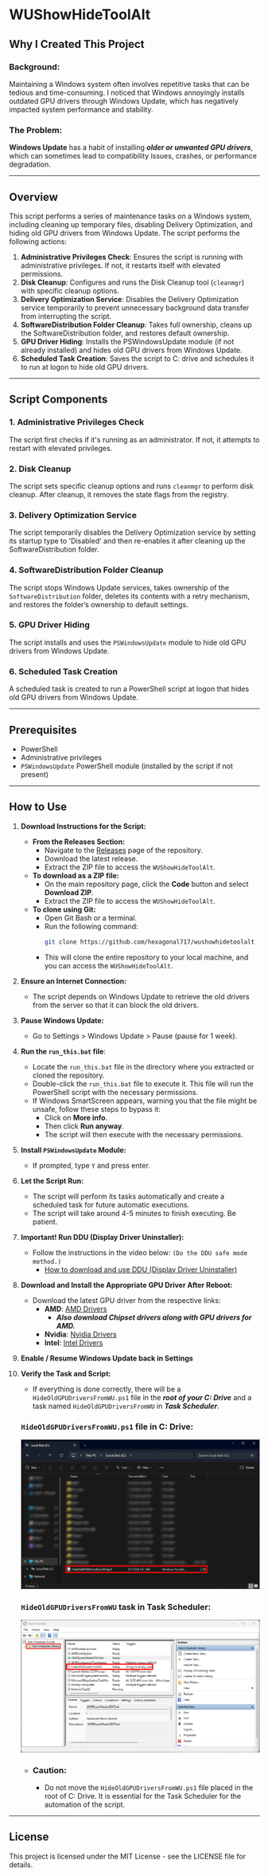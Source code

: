 # WUShowHideToolAlt

## Why I Created This Project

### Background:
Maintaining a Windows system often involves repetitive tasks that can be tedious and time-consuming. I noticed that Windows annoyingly installs outdated GPU drivers through Windows Update, which has negatively impacted system performance and stability.

### The Problem:
**Windows Update** has a habit of installing ***older or unwanted GPU drivers***, which can sometimes lead to compatibility issues, crashes, or performance degradation.

---

## Overview

This script performs a series of maintenance tasks on a Windows system, including cleaning up temporary files, disabling Delivery Optimization, and hiding old GPU drivers from Windows Update. The script performs the following actions:

1. **Administrative Privileges Check**: Ensures the script is running with administrative privileges. If not, it restarts itself with elevated permissions.
2. **Disk Cleanup**: Configures and runs the Disk Cleanup tool (`cleanmgr`) with specific cleanup options.
3. **Delivery Optimization Service**: Disables the Delivery Optimization service temporarily to prevent unnecessary background data transfer from interrupting the script.
4. **SoftwareDistribution Folder Cleanup**: Takes full ownership, cleans up the SoftwareDistribution folder, and restores default ownership.
5. **GPU Driver Hiding**: Installs the PSWindowsUpdate module (if not already installed) and hides old GPU drivers from Windows Update.
6. **Scheduled Task Creation**: Saves the script to C: drive and schedules it to run at logon to hide old GPU drivers.

---

## Script Components

### 1. Administrative Privileges Check
The script first checks if it's running as an administrator. If not, it attempts to restart with elevated privileges.

### 2. Disk Cleanup
The script sets specific cleanup options and runs `cleanmgr` to perform disk cleanup. After cleanup, it removes the state flags from the registry.

### 3. Delivery Optimization Service
The script temporarily disables the Delivery Optimization service by setting its startup type to 'Disabled' and then re-enables it after cleaning up the SoftwareDistribution folder.

### 4. SoftwareDistribution Folder Cleanup
The script stops Windows Update services, takes ownership of the `SoftwareDistribution` folder, deletes its contents with a retry mechanism, and restores the folder’s ownership to default settings.

### 5. GPU Driver Hiding
The script installs and uses the `PSWindowsUpdate` module to hide old GPU drivers from Windows Update.

### 6. Scheduled Task Creation
A scheduled task is created to run a PowerShell script at logon that hides old GPU drivers from Windows Update.

---

## Prerequisites

- PowerShell
- Administrative privileges
- `PSWindowsUpdate` PowerShell module (installed by the script if not present)

---

## How to Use

1. **Download Instructions for the Script:**
   
   - **From the Releases Section:**
        - Navigate to the [Releases](https://github.com/hexagonal717/wushowhidetoolalt/releases) page of the repository.
        - Download the latest release.
        - Extract the ZIP file to access the `WUShowHideToolAlt`.
    - **To download as a ZIP file:**
        - On the main repository page, click the **Code** button and select **Download ZIP**.
        - Extract the ZIP file to access the `WUShowHideToolAlt`.
    - **To clone using Git:**
        - Open Git Bash or a terminal.
        - Run the following command:
          ```bash
          git clone https://github.com/hexagonal717/wushowhidetoolalt
          ```
        - This will clone the entire repository to your local machine, and you can access the `WUShowHideToolAlt`.

2. **Ensure an Internet Connection:**
    - The script depends on Windows Update to retrieve the old drivers from the server so that it can block the old drivers.

3. **Pause Windows Update:**
    - Go to Settings > Windows Update > Pause (pause for 1 week).

4. **Run the `run_this.bat` file**:
    - Locate the `run_this.bat` file in the directory where you extracted or cloned the repository.
    - Double-click the `run_this.bat` file to execute it. This file will run the PowerShell script with the necessary permissions.
    - If Windows SmartScreen appears, warning you that the file might be unsafe, follow these steps to bypass it:
       - Click on **More info**.
       - Then click **Run anyway**.
       - The script will then execute with the necessary permissions.
5. **Install `PSWindowsUpdate` Module:**
    - If prompted, type `Y` and press enter.

6. **Let the Script Run:**
    - The script will perform its tasks automatically and create a scheduled task for future automatic executions.
    - The script will take around 4-5 minutes to finish executing. Be patient.

7. **Important! Run DDU (Display Driver Uninstaller):**
    - Follow the instructions in the video below:
      `(Do the DDU safe mode method.)`
        - [How to download and use DDU (Display Driver Uninstaller)](https://youtu.be/1XlwirtWs_c?si=aw5g3N4NUi8TGURM&t=142)

8. **Download and Install the Appropriate GPU Driver After Reboot:**
    - Download the latest GPU driver from the respective links:
        - **AMD**: [AMD Drivers](https://www.amd.com/en/support/download/drivers.html)
            - ***Also download Chipset drivers along with GPU drivers for AMD.***
        - **Nvidia**: [Nvidia Drivers](https://www.nvidia.com/download/index.aspx)
        - **Intel**: [Intel Drivers](https://www.intel.com/content/www/us/en/download-center/home.html)

9. **Enable / Resume Windows Update back in Settings**

10. **Verify the Task and Script:**
    - If everything is done correctly, there will be a `HideOldGPUDriversFromWU.ps1` file in the ***root of your C: Drive*** and a task named `HideOldGPUDriversFromWU` in ***Task Scheduler***.

    ### `HideOldGPUDriversFromWU.ps1` file in C: Drive:
    ![WUShowHideToolAlt Banner](./guide-assets/c-drive.png)

    ### `HideOldGPUDriversFromWU` task in Task Scheduler:
    ![WUShowHideToolAlt Banner](./guide-assets/task-scheduler.png)

    - ### Caution:
        - Do not move the `HideOldGPUDriversFromWU.ps1` file placed in the root of C: Drive. It is essential for the Task Scheduler for the automation of the script.

---

## License
This project is licensed under the MIT License - see the LICENSE file for details.
